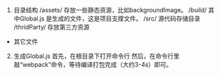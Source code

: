 1. 目录结构
/assets/ 存放一些静态资源，比如backgroundImage。
/build/ 其中Global.js 是生成的文件，这是项目支撑文件。
/src/ 源代码存储目录
/thridParty/ 存放第三方资源
* 其它文件
 
2. 生成Global.js
 首先，在根目录下打开命令行
 然后，在命令行里敲“webpack”命令，等待编译打包完成（大约3-4s）即可。


